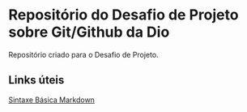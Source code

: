 # Repositório do Desafio de Projeto sobre Git/Github da Dio
Repositório criado para o Desafio de Projeto.

## Links úteis 
[Sintaxe Básica Markdown](https://www.markdownguide.org/basic-syntax/)
